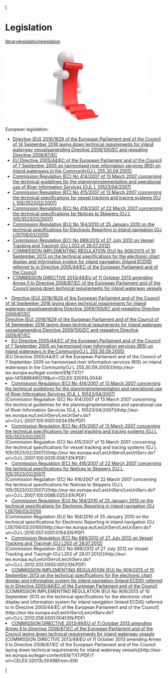 [

# Legislation

<a href="/library" style="text-transform:lowercase;">Library</a><a href="/library/legislation" style="text-transform:lowercase;">Legislation</a><a href="/library/legislation/legislation" style="text-transform:lowercase;">Legislation</a>  
  
![](/docs/Image/385/thumb_450x-_screen_capture_22.png)

<div>European legislation:</div>



*   <a href="http://eur-lex.europa.eu/legal-content/EN/TXT/?uri=uriserv:OJ.L_.2016.252.01.0118.01.ENG&amp;toc=OJ:L:2016:252:TOC" target="_blank">Directive (EU) 2016/1629 of the European Parliament and of the Council of 14 September 2016 laying down technical requirements for inland waterway vesselsamending Directive 2009/100/EC and repealing Directive 2006/87/EC</a>
*   [EU Directive 2005/44/EC of the European Parliament and of&nbsp;the Council of 7 September 2005 on harmonised river information services (RIS) on inland waterways in the CommunityOJ L 255,30.09.2005)](http://eur-lex.europa.eu/legal-content/EN/TXT/?qid=1415888490219&amp;uri=CELEX:32005L0044)
*   [Commission Regulation (EC) No 414/2007 of 13 March 2007 concerning the technical guidelines for the planningimplementation and operational use of River Information Services (OJL L 10523/04/2007)](http://eur-lex.europa.eu/LexUriServ/LexUriServ.do?uri=OJ:L:2007:105:0001:0034:EN:PDF)
*   [Commission Regulation (EC) No 415/2007 of 13 March 2007 concerning the technical specifications for vessel tracking and tracing systems&nbsp;(OJ L 105/3523/02/2007)](http://eur-lex.europa.eu/LexUriServ/LexUriServ.do?uri=OJ:L:2007:105:0035:0087:EN:PDF)
*   [Commission Regulation (EC) No 416/2007 of 22 March 2007 concerning the technical specifications for Notices to Skippers (OJ L 105/3523/02/2007)](http://eur-lex.europa.eu/LexUriServ/LexUriServ.do?uri=OJ:L:2007:105:0088:0253:EN:PDF)
*   [Commission Regulation (EU) No 164/2010 of 25 January 2010 on the technical specifications for Electronic Reporting in inland navigation&nbsp;(OJ L05706/03/2010)](http://eur-lex.europa.eu/LexUriServ/LexUriServ.do?uri=OJ:L:2010:057:0001:0154:EN:PDF)
*   [Commission Regulation (EC) No 689/2012 of 27 July 2012 on Vessel Tracking and Tracingh (OJ L202 of 28.07.2012)](http://eur-lex.europa.eu/LexUriServ/LexUriServ.do?uri=OJ:L:2012:202:0005:0012:EN:PDF)
*   [COMMISSION IMPLEMENTING REGULATION (EU) No 909/2013 of 10 September 2013 on the technical specifications for the electronic chart display and information system for inland navigation (Inland ECDIS) referred to in Directive 2005/44/EC of the European Parliament and of the Council](http://eur-lex.europa.eu/LexUriServ/LexUriServ.do?uri=OJ:L:2013:258:0001:0041:EN:PDF)
*   [COMMISSION DIRECTIVE 2013/49/EU of 11 October 2013 amending Annex II to Directive 2006/87/EC of the European Parliament and of the Council laying down technical requirements for inland waterway vessels](http://eur-lex.europa.eu/legal-content/EN/TXT/PDF/?uri=CELEX:32013L0049&amp;from=EN)

<li><a href="http://eur-lex.europa.eu/legal-content/EN/TXT/?uri=uriserv:OJ.L_.2016.252.01.0118.01.ENG&amp;toc=OJ:L:2016:252:TOC" target="_blank">Directive (EU) 2016/1629 of the European Parliament and of the Council of 14 September 2016 laying down technical requirements for inland waterway vesselsamending Directive 2009/100/EC and repealing Directive 2006/87/EC</a></li><a href="http://eur-lex.europa.eu/legal-content/EN/TXT/?uri=uriserv:OJ.L_.2016.252.01.0118.01.ENG&amp;toc=OJ:L:2016:252:TOC" target="_blank">Directive (EU) 2016/1629 of the European Parliament and of the Council of 14 September 2016 laying down technical requirements for inland waterway vesselsamending Directive 2009/100/EC and repealing Directive 2006/87/EC</a><li><a href="http://eur-lex.europa.eu/legal-content/EN/TXT/?qid=1415888490219&amp;uri=CELEX:32005L0044">EU Directive 2005/44/EC of the European Parliament and of&nbsp;the Council of 7 September 2005 on harmonised river information services (RIS) on inland waterways in the CommunityOJ L 255,30.09.2005)</a></li>[EU Directive 2005/44/EC of the European Parliament and of&nbsp;the Council of 7 September 2005 on harmonised river information services (RIS) on inland waterways in the CommunityOJ L 255,30.09.2005)](http://eur-lex.europa.eu/legal-content/EN/TXT/?qid=1415888490219&amp;uri=CELEX:32005L0044)<li><a href="http://eur-lex.europa.eu/LexUriServ/LexUriServ.do?uri=OJ:L:2007:105:0001:0034:EN:PDF">Commission Regulation (EC) No 414/2007 of 13 March 2007 concerning the technical guidelines for the planningimplementation and operational use of River Information Services (OJL L 10523/04/2007)</a></li>[Commission Regulation (EC) No 414/2007 of 13 March 2007 concerning the technical guidelines for the planningimplementation and operational use of River Information Services (OJL L 10523/04/2007)](http://eur-lex.europa.eu/LexUriServ/LexUriServ.do?uri=OJ:L:2007:105:0001:0034:EN:PDF)<li><a href="http://eur-lex.europa.eu/LexUriServ/LexUriServ.do?uri=OJ:L:2007:105:0035:0087:EN:PDF">Commission Regulation (EC) No 415/2007 of 13 March 2007 concerning the technical specifications for vessel tracking and tracing systems&nbsp;(OJ L 105/3523/02/2007)</a></li>[Commission Regulation (EC) No 415/2007 of 13 March 2007 concerning the technical specifications for vessel tracking and tracing systems&nbsp;(OJ L 105/3523/02/2007)](http://eur-lex.europa.eu/LexUriServ/LexUriServ.do?uri=OJ:L:2007:105:0035:0087:EN:PDF)<li><a href="http://eur-lex.europa.eu/LexUriServ/LexUriServ.do?uri=OJ:L:2007:105:0088:0253:EN:PDF">Commission Regulation (EC) No 416/2007 of 22 March 2007 concerning the technical specifications for Notices to Skippers (OJ L 105/3523/02/2007)</a></li>[Commission Regulation (EC) No 416/2007 of 22 March 2007 concerning the technical specifications for Notices to Skippers (OJ L 105/3523/02/2007)](http://eur-lex.europa.eu/LexUriServ/LexUriServ.do?uri=OJ:L:2007:105:0088:0253:EN:PDF)<li><a href="http://eur-lex.europa.eu/LexUriServ/LexUriServ.do?uri=OJ:L:2010:057:0001:0154:EN:PDF">Commission Regulation (EU) No 164/2010 of 25 January 2010 on the technical specifications for Electronic Reporting in inland navigation&nbsp;(OJ L05706/03/2010)</a></li>[Commission Regulation (EU) No 164/2010 of 25 January 2010 on the technical specifications for Electronic Reporting in inland navigation&nbsp;(OJ L05706/03/2010)](http://eur-lex.europa.eu/LexUriServ/LexUriServ.do?uri=OJ:L:2010:057:0001:0154:EN:PDF)<li><a href="http://eur-lex.europa.eu/LexUriServ/LexUriServ.do?uri=OJ:L:2012:202:0005:0012:EN:PDF">Commission Regulation (EC) No 689/2012 of 27 July 2012 on Vessel Tracking and Tracingh (OJ L202 of 28.07.2012)</a></li>[Commission Regulation (EC) No 689/2012 of 27 July 2012 on Vessel Tracking and Tracingh (OJ L202 of 28.07.2012)](http://eur-lex.europa.eu/LexUriServ/LexUriServ.do?uri=OJ:L:2012:202:0005:0012:EN:PDF)<li><a href="http://eur-lex.europa.eu/LexUriServ/LexUriServ.do?uri=OJ:L:2013:258:0001:0041:EN:PDF">COMMISSION IMPLEMENTING REGULATION (EU) No 909/2013 of 10 September 2013 on the technical specifications for the electronic chart display and information system for inland navigation (Inland ECDIS) referred to in Directive 2005/44/EC of the European Parliament and of the Council</a></li>[COMMISSION IMPLEMENTING REGULATION (EU) No 909/2013 of 10 September 2013 on the technical specifications for the electronic chart display and information system for inland navigation (Inland ECDIS) referred to in Directive 2005/44/EC of the European Parliament and of the Council](http://eur-lex.europa.eu/LexUriServ/LexUriServ.do?uri=OJ:L:2013:258:0001:0041:EN:PDF)<li><a href="http://eur-lex.europa.eu/legal-content/EN/TXT/PDF/?uri=CELEX:32013L0049&amp;from=EN">COMMISSION DIRECTIVE 2013/49/EU of 11 October 2013 amending Annex II to Directive 2006/87/EC of the European Parliament and of the Council laying down technical requirements for inland waterway vessels</a></li>[COMMISSION DIRECTIVE 2013/49/EU of 11 October 2013 amending Annex II to Directive 2006/87/EC of the European Parliament and of the Council laying down technical requirements for inland waterway vessels](http://eur-lex.europa.eu/legal-content/EN/TXT/PDF/?uri=CELEX:32013L0049&amp;from=EN)<http://www.ccr-zkr.org/13020700-en.html>  
  
  
  
]